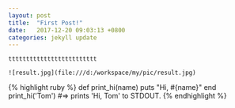 ```yaml
---
layout: post
title:  "First Post!"
date:   2017-12-20 09:03:13 +0800
categories: jekyll update
---
```


`ttttttttttttttttttttttttt`

`![result.jpg](file:///d:/workspace/my/pic/result.jpg)`

{% highlight ruby %}
def print_hi(name)
  puts "Hi, #{name}"
end
print_hi('Tom')
#=> prints 'Hi, Tom' to STDOUT.
{% endhighlight %}



[jekyll-docs]: https://jekyllrb.com/docs/home
[jekyll-gh]:   https://github.com/jekyll/jekyll
[jekyll-talk]: https://talk.jekyllrb.com/
